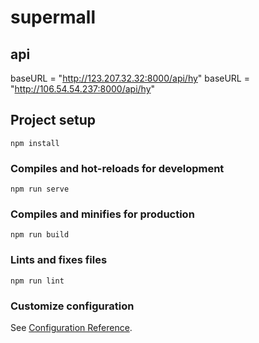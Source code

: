 # supermall

## api
baseURL = "http://123.207.32.32:8000/api/hy"
baseURL = "http://106.54.54.237:8000/api/hy"

## Project setup
```
npm install
```

### Compiles and hot-reloads for development
```
npm run serve
```

### Compiles and minifies for production
```
npm run build
```

### Lints and fixes files
```
npm run lint
```

### Customize configuration
See [Configuration Reference](https://cli.vuejs.org/config/).
